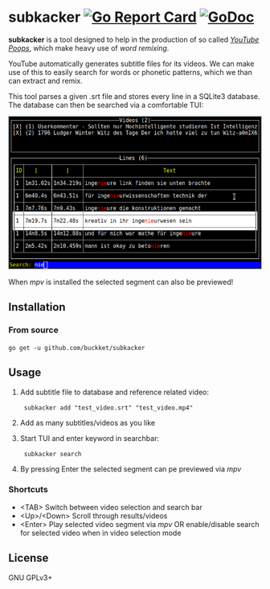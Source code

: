 # subkacker [![Go Report Card](https://goreportcard.com/badge/github.com/buckket/subkacker)](https://goreportcard.com/report/github.com/buckket/subkacker)  [![GoDoc](https://godoc.org/github.com/buckket/subkacker?status.svg)](https://godoc.org/github.com/buckketsubkacker)

**subkacker** is a tool designed to help in the production of so called [*YouTube Poops*](https://en.wikipedia.org/wiki/YouTube_Poop),
which make heavy use of *word remixing*.

YouTube automatically generates subtitle files for its videos. We can make use of this to easily search for words or
phonetic patterns, which we than can extract and remix.

This tool parses a given .srt file and stores every line in a SQLite3 database. The database can then be searched via a comfortable TUI:

![subkacker usage example][screenshot]

When *mpv* is installed the selected segment can also be previewed!

[screenshot]: subkacker.png "subkacker TUI"

## Installation

### From source

    go get -u github.com/buckket/subkacker

## Usage

1) Add subtitle file to database and reference related video:

        subkacker add "test_video.srt" "test_video.mp4"
        
2) Add as many subtitles/videos as you like
    
3) Start TUI and enter keyword in searchbar:

        subkacker search
        
4) By pressing Enter the selected segment can pe previewed via *mpv*
        
### Shortcuts

- \<TAB\> Switch between video selection and search bar
- \<Up\>/\<Down\> Scroll through results/videos
- \<Enter\> Play selected video segment via *mpv* OR enable/disable search for selected video when in video selection mode

## License

 GNU GPLv3+
 
